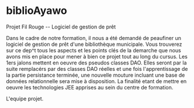 # biblioAyawo
Projet Fil Rouge -- Logiciel de gestion de prêt 

Dans le cadre de notre formation, il nous a été demandé de 
peaufiner un logiciel de gestion de prêt d'une bibliothèque municipale.
Vous trouverez sur ce dep^t tous les aspects et les points 
clés de la demarche que nous avons mis en place pour mener à bien 
ce projet tout au long du cursus.
Les 1ers jalons mettent en oeuvre des pseudos classes DAO.
Elles seront par la suite remplacérs par des classes DAO 
réelles et une fois l'apprentissage de la partie persistance terminée, 
une nouvelle mouture incluant une base de données relationnelle sera mise à disposition.
La finalité etant de mettre en oeuvre les technologies JEE apprises au sein 
du centre de formation.


L'equipe projet. 
